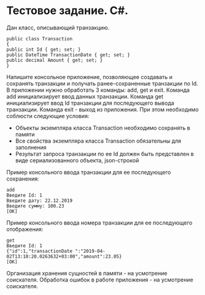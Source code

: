 # Тестовое задание. С#.
Дан класс, описывающий транзакцию.
```
public class Transaction
{
public int Id { get; set; }
public DateTime TransactionDate { get; set; }
public decimal Amount { get; set; }
}
```
Напишите консольное приложение, позволяющее создавать и сохранять транзакции и
получать ранее-сохраненные транзакции по Id.
В приложении нужно обработать 3 команды: add, get и exit.
Команда add инициализирует ввод данных транзакции.
Команда get инициализирует ввод Id транзакции для последующего вывода
транзакции.
Команда exit - выход из приложения.
При этом необходимо соблюсти следующие условия:
* Объекты экземпляра класса Transaction необходимо сохранять в памяти
* Все свойства экземпляра класса Transaction обязательны для заполнения
* Результат запроса транзакции по ее Id должен быть представлен в виде сериализованного объекта, json-строкой

Пример консольного ввода транзакции для ее последующего сохранения:
```
add
Введите Id: 1
Введите дату: 22.12.2019
Введите сумму: 100.23
[OK]
```
Пример консольного ввода номера транзакции для ее последующего отображения:
```
get
Введите Id: 1
{"id":1,"transactionDate ":"2019-04-02T13:10:20.0263632+03:00","amount":23.05}
[OK]
```
Организация хранения сущностей в памяти - на усмотрение соискателя.
Обработка ошибок в работе приложения - на усмотрение соискателя.
